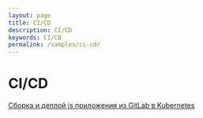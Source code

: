 ```yaml
---
layout: page
title: CI/CD
description: CI/CD
keywords: CI/CD
permalink: /samples/ci-cd/
---
```


# CI/CD

[Сборка и деплой js приложения из GitLab в Kubernetes](/samples/ci-cd/gitlab/kubernetes/)
